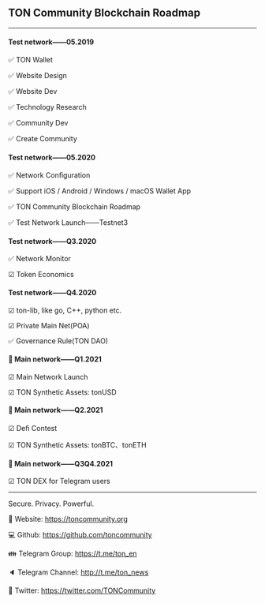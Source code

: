 ## TON Community Blockchain Roadmap

---

#### Test network——05.2019

 ✅ TON Wallet
 
 ✅ Website Design
 
 ✅ Website Dev
 
 ✅ Technology Research
 
 ✅ Community Dev
 
 ✅ Create Community

#### Test network——05.2020

 ✅ Network Conﬁguration
 
 ✅ Support iOS / Android / Windows / macOS Wallet App
 
 ✅ TON Community Blockchain Roadmap
 
 ✅ Test Network Launch——Testnet3

#### Test network——Q3.2020

 ✅ Network Monitor
 
 ☑ Token Economics

#### Test network——Q4.2020

 ☑ ton-lib, like go, C++, python etc.
 
 ☑ Private Main Net(POA)
 

 ✅ Governance Rule(TON DAO)

#### 💎 Main network——Q1.2021

 ☑ Main Network Launch
 
 ☑ TON Synthetic Assets: tonUSD

#### 💎 Main network——Q2.2021

 ☑ Deﬁ Contest
 
 ☑ TON Synthetic Assets: tonBTC、tonETH

#### 💎 Main network——Q3Q4.2021

 ☑ TON DEX for Telegram users

---

Secure. Privacy. Powerful.



 🌊 Website: https://toncommunity.org
 
 💻 Github: https://github.com/toncommunity
 
 👪 Telegram Group: https://t.me/ton_en
 
 🔈 Telegram Channel: http://t.me/ton_news
 
 🙋 Twitter: https://twitter.com/TONCommunity
